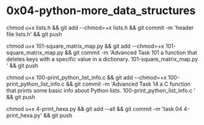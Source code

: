  # 0x04-python-more_data_structures





chmod u+x lists.h && git add --chmod=+x lists.h && git commit -m 'header file lists.h' && git push

chmod u+x 101-square_matrix_map.py  && git add --chmod=+x 101-square_matrix_map.py  && git commit -m 'Advanced Task 101 a function that deletes keys with a specific value in a dictionary. 101-square_matrix_map.py ' && git push


chmod u+x 100-print_python_list_info.c  && git add --chmod=+x 100-print_python_list_info.c  && git commit -m 'Advanced Task 14   a C function that prints some basic info about Python lists. 100-print_python_list_info.c ' && git push

chmod u+x 4-print_hexa.py && git add --all && git commit -m 'task 04 4-print_hexa.py' && git push
